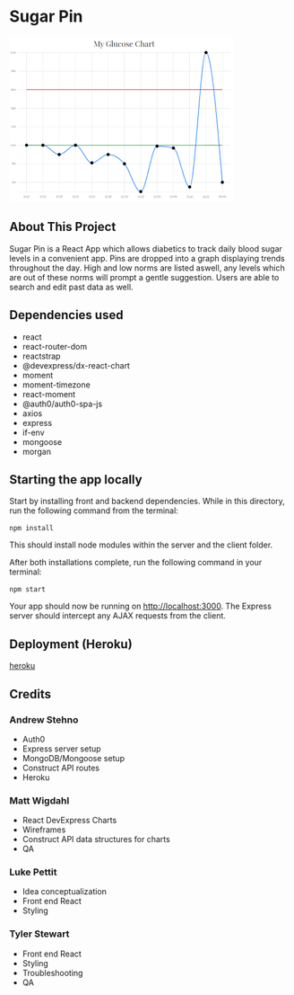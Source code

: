 # Sugar Pin

![Your Sugar Pin](./image/chart2.png)

## About This Project

Sugar Pin is a React App which allows diabetics to track daily blood sugar levels in a convenient app.  Pins are dropped into a graph displaying trends throughout the day.  High and low norms are listed aswell, any levels which are out of these norms will prompt a gentle suggestion.  Users are able to search and edit past data as well.

## Dependencies used

* react
* react-router-dom
* reactstrap
* @devexpress/dx-react-chart
* moment
* moment-timezone
* react-moment
* @auth0/auth0-spa-js
* axios
* express
* if-env
* mongoose
* morgan

## Starting the app locally

Start by installing front and backend dependencies. While in this directory, run the following command from the terminal:

```
npm install
```

This should install node modules within the server and the client folder.

After both installations complete, run the following command in your terminal:

```
npm start
```

Your app should now be running on <http://localhost:3000>. The Express server should intercept any AJAX requests from the client.

## Deployment (Heroku)

[heroku](https://glucose-tracker-2020.herokuapp.com/)

## Credits

### Andrew Stehno

* Auth0
* Express server setup
* MongoDB/Mongoose setup
* Construct API routes
* Heroku


### Matt Wigdahl

* React DevExpress Charts
* Wireframes
* Construct API data structures for charts
* QA

### Luke Pettit

* Idea conceptualization
* Front end React
* Styling

### Tyler Stewart

* Front end React
* Styling
* Troubleshooting
* QA